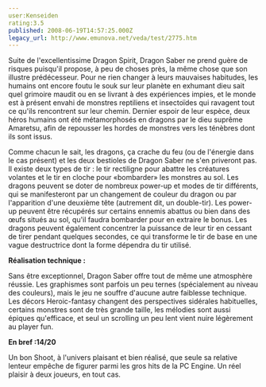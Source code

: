 ```yaml
---
user:Kenseiden
rating:3.5
published: 2008-06-19T14:57:25.000Z
legacy_url: http://www.emunova.net/veda/test/2775.htm
---
```

Suite de l'excellentissime Dragon Spirit, Dragon Saber ne prend guère de risques puisqu'il propose, à peu de choses près, la même chose que son illustre prédécesseur. Pour ne rien changer à leurs mauvaises habitudes, les humains ont encore foutu le souk sur leur planète en exhumant dieu sait quel grimoire maudit ou en se livrant à des expériences impies, et le monde est à présent envahi de monstres reptiliens et insectoïdes qui ravagent tout ce qu'ils rencontrent sur leur chemin. Dernier espoir de leur espèce, deux héros humains ont été métamorphosés en dragons par le dieu suprême Amaretsu, afin de repousser les hordes de monstres vers les ténèbres dont ils sont issus.   

  

Comme chacun le sait, les dragons, ça crache du feu (ou de l'énergie dans le cas présent) et les deux bestioles de Dragon Saber ne s'en priveront pas. Il existe deux types de tir : le tir rectiligne pour abattre les créatures volantes et le tir en cloche pour «bombarder» les monstres au sol. Les dragons peuvent se doter de nombreux power-up et modes de tir différents, qui se manifesteront par un changement de couleur du dragon ou par l'apparition d'une deuxième tête (autrement dit, un double-tir). Les power-up peuvent être récupérés sur certains ennemis abattus ou bien dans des œufs situés au sol, qu'il faudra bombarder pour en extraire le bonus. Les dragons peuvent également concentrer la puissance de leur tir en cessant de tirer pendant quelques secondes, ce qui transforme le tir de base en une vague destructrice dont la forme dépendra du tir utilisé.   

  

**Réalisation technique :**   

Sans être exceptionnel, Dragon Saber offre tout de même une atmosphère réussie. Les graphismes sont parfois un peu ternes (spécialement au niveau des couleurs), mais le jeu ne souffre d'aucune autre faiblesse technique. Les décors Heroic-fantasy changent des perspectives sidérales habituelles, certains monstres sont de très grande taille, les mélodies sont aussi épiques qu'efficace, et seul un scrolling un peu lent vient nuire légèrement au player fun.  

  

**En bref :14/20**   

Un bon Shoot, à l'univers plaisant et bien réalisé, que seule sa relative lenteur empêche de figurer parmi les gros hits de la PC Engine. Un réel plaisir à deux joueurs, en tout cas.